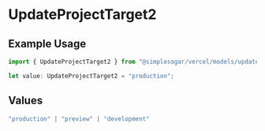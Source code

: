 # UpdateProjectTarget2

## Example Usage

```typescript
import { UpdateProjectTarget2 } from "@simplesagar/vercel/models/updateprojectop.js";

let value: UpdateProjectTarget2 = "production";
```

## Values

```typescript
"production" | "preview" | "development"
```